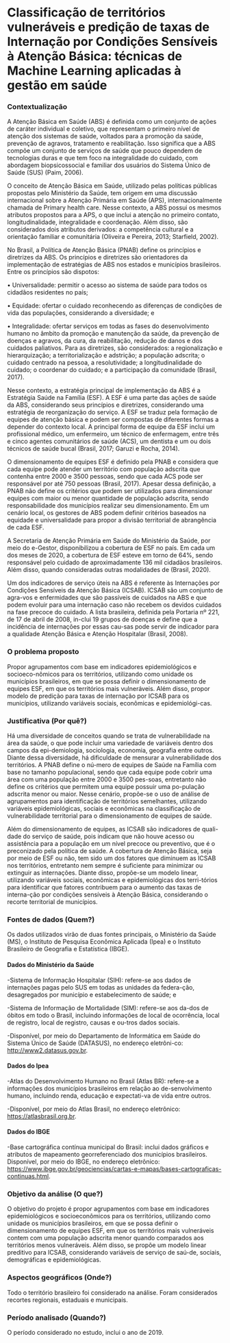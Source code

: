 
# Classificação de territórios vulneráveis e predição de taxas de Internação por Condições Sensíveis à Atenção Básica: técnicas de Machine Learning aplicadas à gestão em saúde 

### Contextualização

A Atenção Básica em Saúde (ABS) é definida como um conjunto de ações de caráter individual e coletivo, que representam o primeiro nível de atenção dos sistemas de saúde, voltados para a promoção da saúde, prevenção de agravos, tratamento e reabilitação. Isso significa que a ABS compõe um conjunto de serviços de saúde que pouco dependem de tecnologias duras e que tem foco na integralidade do cuidado, com abordagem biopsicossocial e familiar dos usuários do Sistema Único de Saúde (SUS) (Paim, 2006).

O conceito de Atenção Básica em Saúde, utilizado pelas políticas públicas propostas pelo Ministério da Saúde, tem origem em uma discussão internacional sobre a Atenção Primária em Saúde (APS), internacionalmente chamada de Primary health care. Nesse contexto, a ABS possui os mesmos atributos propostos para a APS, o que inclui a atenção no primeiro contato, longitudinalidade, integralidade e coordenação. Além disso, são considerados dois atributos derivados: a competência cultural e a orientação familiar e comunitária (Oliveira e Pereira, 2013; Starfield, 2002).

No Brasil, a Política de Atenção Básica (PNAB) define os princípios e diretrizes da ABS. Os princípios e diretrizes são orientadores da implementação de estratégias de ABS nos estados e municípios brasileiros. Entre os princípios são dispotos:

•	Universalidade: permitir o acesso ao sistema de saúde para todos os cidadãos residentes no país;

•	Equidade: ofertar o cuidado reconhecendo as diferenças de condições de vida das populações, considerando a diversidade; e

•	Integralidade: ofertar serviços em todas as fases do desenvolvimento humano no âmbito da promoção e manutenção da saúde, da prevenção de doenças e agravos, da cura, da reabilitação, redução de danos e dos cuidados paliativos.
Para as diretrizes, são considerados: a regionalização e hierarquização; a territorialização e adstrição; a população adscrita; o cuidado centrado na pessoa, a resolutividade; a longitudinalidade do cuidado; o coordenar do cuidado; e a participação da comunidade (Brasil, 2017).

Nesse contexto, a estratégia principal de implementação da ABS é a Estratégia Saúde na Família (ESF). A ESF é uma parte das ações de saúde da ABS, considerando seus princípios e diretrizes, considerando uma estratégia de reorganização do serviço. A ESF se traduz pela formação de equipes de atenção básica e podem ser compostas de diferentes formas a depender do contexto local. A principal forma de equipe da ESF inclui um profissional médico, um enfermeiro, um técnico de enfermagem, entre três e cinco agentes comunitários de saúde (ACS), um dentista e um ou dois técnicos de saúde bucal (Brasil, 2017; Garuzi e Rocha, 2014).

O dimensionamento de equipes ESF é definido pela PNAB e considera que cada equipe pode atender um território com população adscrita que contenha entre 2000 e 3500 pessoas, sendo que cada ACS pode ser responsável por até 750 pessoas (Brasil, 2017). 
Apesar dessa definição, a PNAB não define os critérios que podem ser utilizados para dimensionar equipes com maior ou menor quantidade de população adscrita, sendo responsabilidade dos municípios realizar seu dimensionamento. Em um cenário local, os gestores de ABS podem definir critérios baseados na equidade e universalidade para propor a divisão territorial de abrangência de cada ESF.

A Secretaria de Atenção Primária em Saúde do Ministério da Saúde, por meio do e-Gestor, disponibilizou a cobertura de ESF no país. Em cada um dos meses de 2020, a cobertura de ESF esteve em torno de 64%, sendo responsável pelo cuidado de aproximadamente 136 mil cidadãos brasileiros. Além disso, quando consideradas outras modalidades de  (Brasil, 2020). 

Um dos indicadores de serviço úteis na ABS é referente às Internações por Condições Sensíveis da Atenção Básica (ICSAB). ICSAB são um conjunto de agra-vos e enfermidades que são passíveis de cuidados na ABS e que podem evoluir para uma internação caso não recebem os devidos cuidados na fase precoce do cuidado. A lista brasileira, definida pela Portaria nº 221, de 17 de abril de 2008, in-clui 19 grupos de doenças e define que a incidência de internações por essas cau-sas pode servir de indicador para a qualidade Atenção Básica e Atenção Hospitalar (Brasil, 2008).

### O problema proposto

Propor agrupamentos com base em indicadores epidemiológicos e socioeco-nômicos para os territórios, utilizando como unidade os municípios brasileiros, em que se possa definir o dimensionamento de equipes ESF, em que os territórios mais vulneráveis. Além disso, propor modelo de predição para taxas de internação por ICSAB para os municípios, utilizando variáveis sociais, econômicas e epidemiológi-cas. 

### Justificativa (Por quê?)

Há uma diversidade de conceitos quando se trata de vulnerabilidade na área da saúde, o que pode incluir uma variedade de variáveis dentro dos campos da epi-demiologia, sociologia, economia, geografia entre outros. Diante dessa diversidade, há dificuldade de mensurar a vulnerabilidade dos territórios. A PNAB define o nú-mero de equipes de Saúde na Família com base no tamanho populacional, sendo que cada equipe pode cobrir uma área com uma população entre 2000 e 3500 pes-soas, entretanto não define os critérios que permitem uma equipe possuir uma po-pulação adscrita menor ou maior. Nesse cenário, propõe-se o uso de análise de agrupamentos para identificação de territórios semelhantes, utilizando variáveis epidemiológicas, sociais e econômicas na classificação de vulnerabilidade territorial para o dimensionamento de equipes de saúde.

Além do dimensionamento de equipes, as ICSAB são indicadores de quali-dade do serviço de saúde, pois indicam que não houve acesso ou assistência para a população em um nível precoce ou preventivo, que é o preconizado pela política de saúde. A cobertura de Atenção Básica, seja por meio de ESF ou não, tem sido um dos fatores que diminuem as ICSAB nos territórios, entretanto nem sempre é suficiente para minimizar ou extinguir as internações. Diante disso, propõe-se um modelo linear, utilizando variáveis sociais, econômicas e epidemiológicas dos terri-tórios para identificar que fatores contribuem para o aumento das taxas de interna-ção por condições sensíveis à Atenção Básica, considerando o recorte territorial de municípios. 

###	Fontes de dados (Quem?)


Os dados utilizados virão de duas fontes principais, o Ministério da Saúde (MS), o Instituto de Pesquisa Econômica Aplicada (Ipea) e o Instituto Brasileiro de Geografia e Estatística (IBGE). 

#### Dados do Ministério da Saúde

-Sistema de Informação Hospitalar (SIH): refere-se aos dados de internações pagas pelo SUS em todas as unidades da federa-ção, desagregados por município e estabelecimento de saúde; e

-Sistema de Informação de Mortalidade (SIM): refere-se aos da-dos de óbitos em todo o Brasil, incluindo informações de local de ocorrência, local de registro, local de registro, causas e ou-tros dados sociais.

-Disponível, por meio do Departamento de Informática em Saúde do Sistema Único de Saúde (DATASUS), no endereço eletrôni-co: http://www2.datasus.gov.br.

#### Dados do Ipea

-Atlas do Desenvolvimento Humano no Brasil (Atlas BR): refere-se a informações dos municípios brasileiros em relação ao de-senvolvimento humano, incluindo renda, educação e expectati-va de vida entre outros.

-Disponível, por meio do Atlas Brasil, no endereço eletrônico: https://atlasbrasil.org.br.

#### Dados do IBGE

-Base cartográfica contínua municipal do Brasil: inclui dados gráficos e atributos de mapeamento georreferenciado dos municípios brasileiros. Disponível, por meio do IBGE, no endereço eletrônico: https://www.ibge.gov.br/geociencias/cartas-e-mapas/bases-cartograficas-continuas.html.

### Objetivo da análise (O que?)

O objetivo do projeto é propor agrupamentos com base em indicadores epidemiológicos e socioeconômicos para os territórios, utilizando como unidade os municípios brasileiros, em que se possa definir o dimensionamento de equipes ESF, em que os territórios mais vulneráveis contem com uma população adscrita menor quando comparados aos territórios menos vulneráveis. Além disso, se propõe um modelo linear preditivo para ICSAB, considerando variáveis de serviço de saú-de, sociais, demográficas e epidemiológicas.

### Aspectos geográficos (Onde?)

Todo o território brasileiro foi considerado na análise. Foram considerados recortes regionais, estaduais e municipais.

### Período analisado (Quando?)
O período considerado no estudo, inclui o ano de 2019. 
